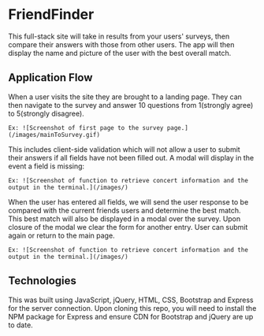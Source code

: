 # FriendFinder

This full-stack site will take in results from your users' surveys, then compare their answers with those from other users. The app will then display the name and picture of the user with the best overall match.

## Application Flow

When a user visits the site they are brought to a landing page. They can then navigate to the survey and answer 10 questions from 1(strongly agree) to 5(strongly disagree). 

    Ex: ![Screenshot of first page to the survey page.](/images/mainToSurvey.gif)

This includes client-side validation which will not allow a user to submit their answers if all fields have not been filled out. A modal will display in the event a field is missing:

    Ex: ![Screenshot of function to retrieve concert information and the output in the terminal.](/images/)

When the user has entered all fields, we will send the user response to be compared with the current friends users and determine the best match. This best match will also be displayed in a modal over the survey. Upon closure of the modal we clear the form for another entry. User can submit again or return to the main page.

    Ex: ![Screenshot of function to retrieve concert information and the output in the terminal.](/images/)

## Technologies

This was built using JavaScript, jQuery, HTML, CSS, Bootstrap and Express for the server connection. Upon cloning this repo, you will need to install the NPM package for Express and ensure CDN for Bootstrap and jQuery are up to date.

